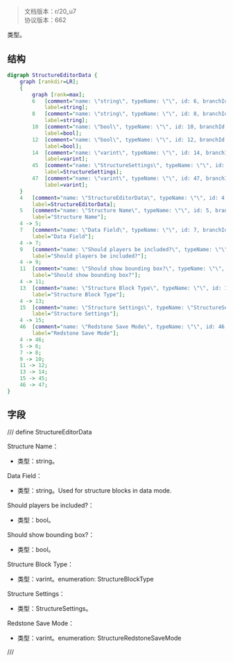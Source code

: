 # <!-- md:samp StructureEditorData -->

> 文档版本：r/20_u7<br/>协议版本：662

<!-- md:samp StructureEditorData -->类型。

## 结构

```dot
digraph StructureEditorData {
	graph [rankdir=LR];
	{
		graph [rank=max];
		6	[comment="name: \"string\", typeName: \"\", id: 6, branchId: 0, recurseId: -1, attributes: 512, notes: \"\"",
			label=string];
		8	[comment="name: \"string\", typeName: \"\", id: 8, branchId: 0, recurseId: -1, attributes: 512, notes: \"\"",
			label=string];
		10	[comment="name: \"bool\", typeName: \"\", id: 10, branchId: 0, recurseId: -1, attributes: 512, notes: \"\"",
			label=bool];
		12	[comment="name: \"bool\", typeName: \"\", id: 12, branchId: 0, recurseId: -1, attributes: 512, notes: \"\"",
			label=bool];
		14	[comment="name: \"varint\", typeName: \"\", id: 14, branchId: 0, recurseId: -1, attributes: 512, notes: \"\"",
			label=varint];
		45	[comment="name: \"StructureSettings\", typeName: \"\", id: 45, branchId: 0, recurseId: -1, attributes: 512, notes: \"\"",
			label=StructureSettings];
		47	[comment="name: \"varint\", typeName: \"\", id: 47, branchId: 0, recurseId: -1, attributes: 512, notes: \"\"",
			label=varint];
	}
	4	[comment="name: \"StructureEditorData\", typeName: \"\", id: 4, branchId: 0, recurseId: -1, attributes: 0, notes: \"\"",
		label=StructureEditorData];
	5	[comment="name: \"Structure Name\", typeName: \"\", id: 5, branchId: 0, recurseId: -1, attributes: 0, notes: \"\"",
		label="Structure Name"];
	4 -> 5;
	7	[comment="name: \"Data Field\", typeName: \"\", id: 7, branchId: 0, recurseId: -1, attributes: 0, notes: \"Used for structure blocks in data mode.\"",
		label="Data Field"];
	4 -> 7;
	9	[comment="name: \"Should players be included?\", typeName: \"\", id: 9, branchId: 0, recurseId: -1, attributes: 0, notes: \"\"",
		label="Should players be included?"];
	4 -> 9;
	11	[comment="name: \"Should show bounding box?\", typeName: \"\", id: 11, branchId: 0, recurseId: -1, attributes: 0, notes: \"\"",
		label="Should show bounding box?"];
	4 -> 11;
	13	[comment="name: \"Structure Block Type\", typeName: \"\", id: 13, branchId: 0, recurseId: -1, attributes: 0, notes: \"enumeration: StructureBlockType\"",
		label="Structure Block Type"];
	4 -> 13;
	15	[comment="name: \"Structure Settings\", typeName: \"StructureSettings\", id: 15, branchId: 0, recurseId: -1, attributes: 256, notes: \"\"",
		label="Structure Settings"];
	4 -> 15;
	46	[comment="name: \"Redstone Save Mode\", typeName: \"\", id: 46, branchId: 0, recurseId: -1, attributes: 0, notes: \"enumeration: StructureRedstoneSaveMode\"",
		label="Redstone Save Mode"];
	4 -> 46;
	5 -> 6;
	7 -> 8;
	9 -> 10;
	11 -> 12;
	13 -> 14;
	15 -> 45;
	46 -> 47;
}

```

## 字段

/// define
StructureEditorData

Structure Name：<!-- md:samp string -->

- 类型：string。

Data Field：<!-- md:samp string -->

- 类型：string。Used for structure blocks in data mode.

Should players be included?：<!-- md:samp bool -->

- 类型：bool。

Should show bounding box?：<!-- md:samp bool -->

- 类型：bool。

Structure Block Type：<!-- md:samp varint -->

- 类型：varint。enumeration: StructureBlockType

Structure Settings：[<!-- md:samp StructureSettings -->](refs/protocols/types/StructureSettings.md)

- 类型：StructureSettings。

Redstone Save Mode：<!-- md:samp varint -->

- 类型：varint。enumeration: StructureRedstoneSaveMode


///
